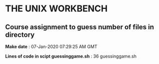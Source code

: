 # THE UNIX WORKBENCH 
 ## Course assignment to guess number of files in directory
**Make date** : 07-Jan-2020 07:29:25 AM GMT

**Lines of code in scipt guessinggame.sh** : 36 guessinggame.sh
